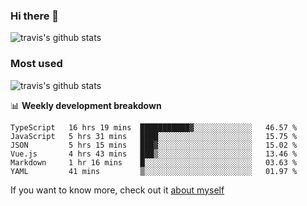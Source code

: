 ### Hi there 👋

<!--
**HondryTravis/HondryTravis** is a ✨ _special_ ✨ repository because its `README.md` (this file) appears on your GitHub profile.

Here are some ideas to get you started:

- 🔭 I’m currently working on ...
- 🌱 I’m currently learning ...
- 👯 I’m looking to collaborate on ...
- 🤔 I’m looking for help with ...
- 💬 Ask me about ...
- 📫 How to reach me: ...
- 😄 Pronouns: ...
- ⚡ Fun fact: ...
-->

![travis's github stats](https://github-readme-stats.vercel.app/api?username=HondryTravis&hide=stars)
### Most used
![travis's github stats](https://github-readme-stats.anuraghazra1.vercel.app/api/top-langs/?username=HondryTravis&layout=compact&hide_title=true)

📊 **Weekly development breakdown**

<!--START_SECTION:waka-->

```text
TypeScript   16 hrs 19 mins  ███████████▓░░░░░░░░░░░░░   46.57 %
JavaScript   5 hrs 31 mins   ████░░░░░░░░░░░░░░░░░░░░░   15.75 %
JSON         5 hrs 15 mins   ███▓░░░░░░░░░░░░░░░░░░░░░   15.02 %
Vue.js       4 hrs 43 mins   ███▒░░░░░░░░░░░░░░░░░░░░░   13.46 %
Markdown     1 hr 16 mins    █░░░░░░░░░░░░░░░░░░░░░░░░   03.63 %
YAML         41 mins         ▒░░░░░░░░░░░░░░░░░░░░░░░░   01.97 %
```

<!--END_SECTION:waka-->

If you want to know more, check out it [about myself](https://hondrytravis.github.io/)
